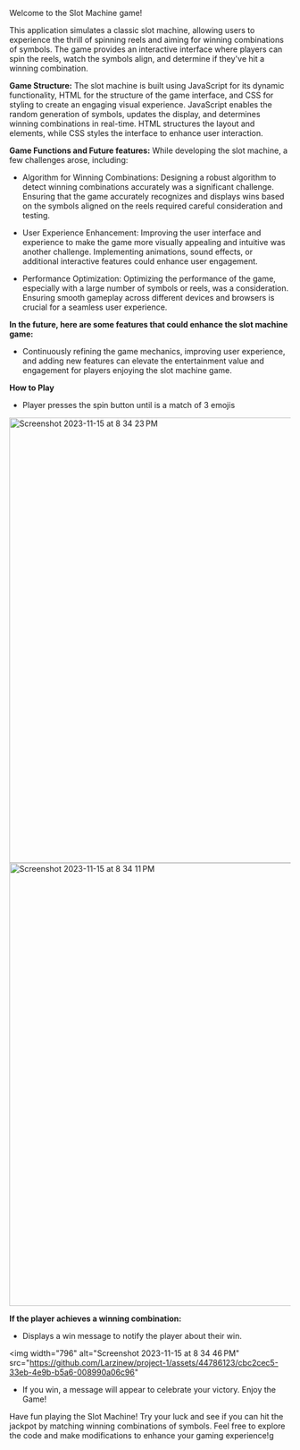 Welcome to the Slot Machine game!

This application simulates a classic slot machine, allowing users to experience the thrill of spinning reels and aiming for winning combinations of symbols. The game provides an interactive interface where players can spin the reels, watch the symbols align, and determine if they've hit a winning combination.

**Game Structure:**
The slot machine is built using JavaScript for its dynamic functionality, HTML for the structure of the game interface, and CSS for styling to create an engaging visual experience. JavaScript enables the random generation of symbols, updates the display, and determines winning combinations in real-time. HTML structures the layout and elements, while CSS styles the interface to enhance user interaction.

**Game Functions and Future features:**
While developing the slot machine, a few challenges arose, including:

* Algorithm for Winning Combinations: Designing a robust algorithm to detect winning combinations accurately was a significant challenge. Ensuring that the game accurately recognizes and displays wins based on the symbols aligned on the reels required careful consideration and testing.

* User Experience Enhancement: Improving the user interface and experience to make the game more visually appealing and intuitive was another challenge. Implementing animations, sound effects, or additional interactive features could enhance user engagement.

* Performance Optimization: Optimizing the performance of the game, especially with a large number of symbols or reels, was a consideration. Ensuring smooth gameplay across different devices and browsers is crucial for a seamless user experience.

**In the future, here are some features that could enhance the slot machine game:**

* Continuously refining the game mechanics, improving user experience, and adding new features can elevate the entertainment value and engagement for players enjoying the slot machine game.

**How to Play**

* Player presses the spin button until is a match of 3 emojis

<img width="796" alt="Screenshot 2023-11-15 at 8 34 23 PM" src="https://github.com/Larzinew/project-1/assets/44786123/b2d7f9c3-501c-4b4c-9c33-2d45d2d2d5d4">

<img width="792" alt="Screenshot 2023-11-15 at 8 34 11 PM" src="https://github.com/Larzinew/project-1/assets/44786123/c805f723-bc23-4521-b7ac-c3da8ae77b99">

**If the player achieves a winning combination:**
* Displays a win message to notify the player about their win.

<img width="796" alt="Screenshot 2023-11-15 at 8 34 46 PM" src="https://github.com/Larzinew/project-1/assets/44786123/cbc2cec5-33eb-4e9b-b5a6-008990a06c96"

* If you win, a message will appear to celebrate your victory.
Enjoy the Game!


Have fun playing the Slot Machine! Try your luck and see if you can hit the jackpot by matching winning combinations of symbols. Feel free to explore the code and make modifications to enhance your gaming experience!g